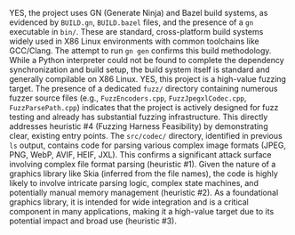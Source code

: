 YES, the project uses GN (Generate Ninja) and Bazel build systems, as evidenced by `BUILD.gn`, `BUILD.bazel` files, and the presence of a `gn` executable in `bin/`. These are standard, cross-platform build systems widely used in X86 Linux environments with common toolchains like GCC/Clang. The attempt to run `gn gen` confirms this build methodology. While a Python interpreter could not be found to complete the dependency synchronization and build setup, the build system itself is standard and generally compilable on X86 Linux.
YES, this project is a high-value fuzzing target. The presence of a dedicated `fuzz/` directory containing numerous fuzzer source files (e.g., `FuzzEncoders.cpp`, `FuzzJpegxlCodec.cpp`, `FuzzParsePath.cpp`) indicates that the project is actively designed for fuzz testing and already has substantial fuzzing infrastructure. This directly addresses heuristic #4 (Fuzzing Harness Feasibility) by demonstrating clear, existing entry points. The `src/codec/` directory, identified in previous `ls` output, contains code for parsing various complex image formats (JPEG, PNG, WebP, AVIF, HEIF, JXL). This confirms a significant attack surface involving complex file format parsing (heuristic #1). Given the nature of a graphics library like Skia (inferred from the file names), the code is highly likely to involve intricate parsing logic, complex state machines, and potentially manual memory management (heuristic #2). As a foundational graphics library, it is intended for wide integration and is a critical component in many applications, making it a high-value target due to its potential impact and broad use (heuristic #3).

